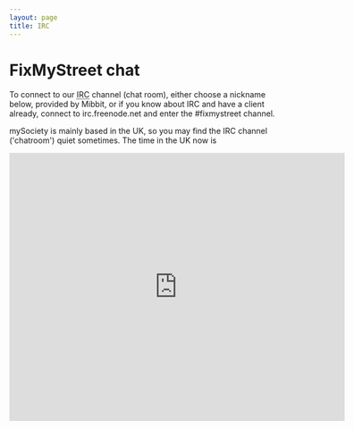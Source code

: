 ```yaml
---
layout: page
title: IRC
---
```


# FixMyStreet chat

<script>
// clock added so folk know what time it is in Blighty
// Anytime Anywhere Web Page Clock Generator
// Clock Script Generated at
// http://rainbow.arch.scriptmania.com/tools/clock/clock_generator.html

function tS(){ x=new Date(tN().getUTCFullYear(),tN().getUTCMonth(),tN().getUTCDate(),tN().getUTCHours(),tN().getUTCMinutes(),tN().getUTCSeconds()); x.setTime(x.getTime()+dS()+0); return x; } 
function tN(){ return new Date(); } 
function dS(){ return ((tN().getTime()>fD(0,2,2,-1).getTime())&&(tN().getTime()<fD(0,9,3,-1).getTime()))?3600000:0; } 
function fD(d,m,h,p){ var week=(p<0)?7*(p+1):7*(p-1),nm=(p<0)?m+1:m,x=new Date(tN().getUTCFullYear(),nm,1,h,0,0),dOff=0; if(p<0){ x.setTime(x.getTime()-86400000); } if(x.getDay()!=d){ dOff=(x.getDay()<d)?(d-x.getDay()):0-(x.getDay()-d); if(p<0&&dOff>0){ week-=7; } if(p>0&&dOff<0){ week+=7; } x.setTime(x.getTime()+((dOff+week)*86400000)); } return x; } 
function lZ(x){ return (x>9)?x:'0'+x; } 
function dE(x){ if(x==1||x==21||x==31){ return 'st'; } if(x==2||x==22){ return 'nd'; } if(x==3||x==23){ return 'rd'; } return 'th'; } 
function dT(){ if(fr==0){ fr=1; document.write('<span id="tP">'+eval(oT)+'</span>'); } document.getElementById('tP').innerHTML=eval(oT); setTimeout('dT()',1000); } 
function y4(x){ return (x<500)?x+1900:x; } 
var dN=new Array('Sunday','Monday','Tuesday','Wednesday','Thursday','Friday','Saturday'),mN=new Array('January','February','March','April','May','June','July','August','September','October','November','December'),fr=0,oT="dN[tS().getDay()]+' '+tS().getDate()+dE(tS().getDate())+' '+mN[tS().getMonth()]+' '+y4(tS().getYear())+' '+':'+':'+' '+lZ(tS().getHours())+':'+lZ(tS().getMinutes())";
</script>

To connect to our <acronym title="Internet Relay Chat">IRC</acronym> channel
(chat room), either choose a nickname below, provided by Mibbit, or if you know
about IRC and have a client already, connect to irc.freenode.net and enter the
#fixmystreet channel.

<p>mySociety is mainly based in the UK, so you may find the 
IRC channel ('chatroom') quiet sometimes.
The time in the UK now is
<script>dT();</script></p>

<iframe width="600" height="480" scrolling="no" frameborder="0"
  src="https://webchat.freenode.net/?channels=%23fixmystreet&randomnick=1">
  </iframe>
